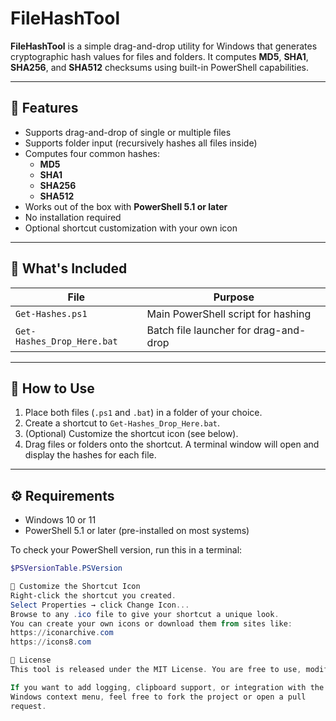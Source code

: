 # FileHashTool

**FileHashTool** is a simple drag-and-drop utility for Windows that generates cryptographic hash values for files and folders. It computes **MD5**, **SHA1**, **SHA256**, and **SHA512** checksums using built-in PowerShell capabilities.

---

## 🔧 Features

- Supports drag-and-drop of single or multiple files
- Supports folder input (recursively hashes all files inside)
- Computes four common hashes:
  - **MD5**
  - **SHA1**
  - **SHA256**
  - **SHA512**
- Works out of the box with **PowerShell 5.1 or later**
- No installation required
- Optional shortcut customization with your own icon

---

## 📁 What's Included

| File                       | Purpose                              |
|----------------------------|---------------------------------------|
| `Get-Hashes.ps1`           | Main PowerShell script for hashing    |
| `Get-Hashes_Drop_Here.bat` | Batch file launcher for drag-and-drop |

---

## 🚀 How to Use

1. Place both files (`.ps1` and `.bat`) in a folder of your choice.
2. Create a shortcut to `Get-Hashes_Drop_Here.bat`.
3. (Optional) Customize the shortcut icon (see below).
4. Drag files or folders onto the shortcut. A terminal window will open and display the hashes for each file.

---

## ⚙️ Requirements

- Windows 10 or 11
- PowerShell 5.1 or later (pre-installed on most systems)

To check your PowerShell version, run this in a terminal:

```powershell
$PSVersionTable.PSVersion

🎨 Customize the Shortcut Icon
Right-click the shortcut you created.
Select Properties → click Change Icon...
Browse to any .ico file to give your shortcut a unique look.
You can create your own icons or download them from sites like:
https://iconarchive.com
https://icons8.com

📜 License
This tool is released under the MIT License. You are free to use, modify, and redistribute it.

If you want to add logging, clipboard support, or integration with the 
Windows context menu, feel free to fork the project or open a pull 
request.
